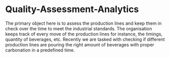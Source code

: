 # Quality-Assessment-Analytics
The primary object here is to assess the production lines and keep them in check over the time to meet the industrial standards. The organisation keeps track of every move of the production lines for instance, the timings, quantity of beverages, etc. Recently we are tasked with checking if different production lines are pouring the right amount of beverages with proper carbonation in a predefined time. 

